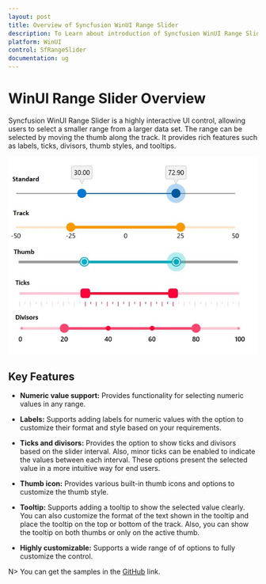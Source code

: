 ```yaml
---
layout: post
title: Overview of Syncfusion WinUI Range Slider
description: To Learn about introduction of Syncfusion WinUI Range Slider (SfRangeSlider) control and its available features.
platform: WinUI
control: SfRangeSlider
documentation: ug
---
```


# WinUI Range Slider Overview

Syncfusion WinUI Range Slider is a highly interactive UI control, allowing users to select a smaller range from a larger data set. The range can be selected by moving the thumb along the track. It provides rich features such as labels, ticks, divisors, thumb styles, and tooltips.

![Overview WinUI range slider](images/overview/range_slider.jpg)

## Key Features

* **Numeric value support:** Provides functionality for selecting numeric values in any range.

* **Labels:** Supports adding labels for numeric values with the option to customize their format and style based on your requirements.

* **Ticks and divisors:** Provides the option to show ticks and divisors based on the slider interval. Also, minor ticks can be enabled to indicate the values between each interval. These options present the selected value in a more intuitive way for end users.

* **Thumb icon:** Provides various built-in thumb icons and options to customize the thumb style.

* **Tooltip:** Supports adding a tooltip to show the selected value clearly. You can also customize the format of the text shown in the tooltip and place the tooltip on the top or bottom of the track. Also, you can show the tooltip on both thumbs or only on the active thumb.

* **Highly customizable:** Supports a wide range of of options to fully customize the control.

N> You can get the samples in the [GitHub](https://github.com/syncfusion/winui-demos/tree/master/rangeslider) link. 